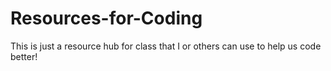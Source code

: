 # Resources-for-Coding
This is just a resource hub for class that I or others can use to help us code better!
